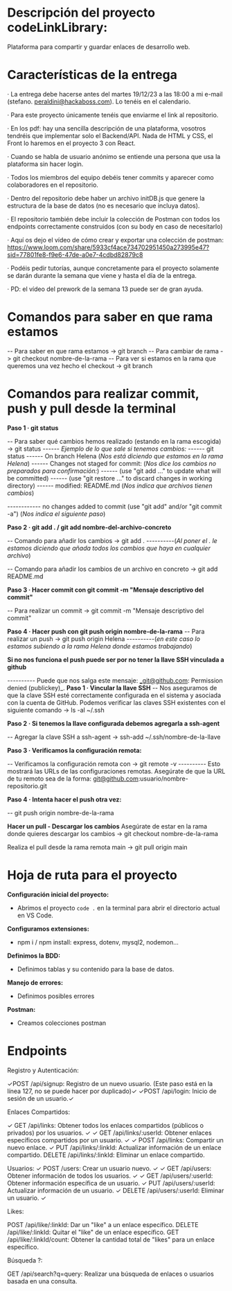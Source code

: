 # Descripción del proyecto codeLinkLibrary:

Plataforma para compartir y guardar enlaces de desarrollo web.

# Características de la entrega

· La entrega debe hacerse antes del martes 19/12/23 a las 18:00 a mi e-mail (stefano. peraldini@hackaboss.com). Lo tenéis en el calendario.

· Para este proyecto únicamente tenéis que enviarme el link al repositorio.

· En los pdf:
hay una sencilla descripción de una plataforma, vosotros tendréis que implementar solo el Backend/API. Nada de HTML y CSS, el Front lo haremos en el proyecto 3 con React.

· Cuando se habla de usuario anónimo se entiende una persona que usa la plataforma sin hacer login.

· Todos los miembros del equipo debéis tener commits y aparecer como colaboradores en el repositorio.

· Dentro del repositorio debe haber un archivo initDB.js que genere la estructura de la base de datos (no es necesario que incluya datos).

· El repositorio también debe incluir la colección de Postman con todos los endpoints correctamente construidos (con su body en caso de necesitarlo)

· Aquí os dejo el vídeo de cómo crear y exportar una colección de postman:
https://www.loom.com/share/5933cf4ace734702951450a273995e47?sid=77801fe8-f9e6-47de-a0e7-4cdbd82879c8

· Podéis pedir tutorías, aunque concretamente para el proyecto solamente se darán durante la semana que viene y hasta el día de la entrega.

· PD: el vídeo del prework de la semana 13 puede ser de gran ayuda.

# Comandos para saber en que rama estamos

-- Para saber en que rama estamos -> git branch
-- Para cambiar de rama -> git checkout nombre-de-la-rama
-- Para ver si estamos en la rama que queremos una vez hecho el checkout -> git branch

# Comandos para realizar commit, push y pull desde la terminal

**Paso 1 · git status**

-- Para saber qué cambios hemos realizado (estando en la rama escogida) -> git status
------ _Ejemplo de lo que sale si tenemos cambios:_
------ git status
------ On branch Helena (_Nos está diciendo que estamos en la rama Helena_)
------ Changes not staged for commit: (_Nos dice los cambios no preparados para confirmación:_)
------ (use "git add <file>..." to update what will be committed)
------ (use "git restore <file>..." to discard changes in working directory)
------ modified: README.md (_Nos indica que archivos tienen cambios_)

------------ no changes added to commit (use "git add" and/or "git commit -a") (_Nos indica el siguiente paso_)

**Paso 2 · git add . / git add nombre-del-archivo-concreto**

-- Comando para añadir los cambios -> git add .
----------(_Al poner el . le estamos diciendo que añada todos los cambios que haya en cualquier archivo_)

-- Comando para añadir los cambios de un archivo en concreto -> git add README.md

**Paso 3 · Hacer commit con git commit -m "Mensaje descriptivo del commit"**

-- Para realizar un commit -> git commit -m "Mensaje descriptivo del commit"

**Paso 4 · Hacer push con git push origin nombre-de-la-rama**
-- Para realizar un push -> git push origin Helena
----------(_en este caso lo estamos subiendo a la rama Helena donde estamos trabajando_)

**Si no nos funciona el push puede ser por no tener la llave SSH vinculada a github**

---------- Puede que nos salga este mensaje: _git@github.com: Permission denied (publickey)\_.
**Paso 1 · Vincular la llave SSH**
-- Nos aseguramos de que la clave SSH esté correctamente configurada en el sistema y asociada con la cuenta de GitHub. Podemos verificar las claves SSH existentes con el siguiente comando -> ls -al ~/.ssh

**Paso 2 · Si tenemos la llave configurada debemos agregarla a ssh-agent**

-- Agregar la clave SSH a ssh-agent -> ssh-add ~/.ssh/nombre-de-la-llave

**Paso 3 · Verificamos la configuración remota:**

-- Verificamos la configuración remota con -> git remote -v
---------- Esto mostrará las URLs de las configuraciones remotas. Asegúrate de que la URL de tu remoto sea de la forma: git@github.com:usuario/nombre-repositorio.git

**Paso 4 · Intenta hacer el push otra vez:**

-- git push origin nombre-de-la-rama

**Hacer un pull - Descargar los cambios**
Asegúrate de estar en la rama donde quieres descargar los cambios -> git checkout nombre-de-la-rama

Realiza el pull desde la rama remota main -> git pull origin main

# Hoja de ruta para el proyecto

**Configuración inicial del proyecto:**

- Abrimos el proyecto `code .` en la terminal para abrir el directorio actual en VS Code.

**Configuramos extensiones:**

- npm i / npm install: express, dotenv, mysql2, nodemon...

**Definimos la BDD:**

- Definimos tablas y su contenido para la base de datos.

**Manejo de errores:**

- Definimos posibles errores

**Postman:**

- Creamos colecciones postman

# Endpoints

Registro y Autenticación:

✓POST /api/signup: Registro de un nuevo usuario. (Este paso está en la línea 127, no se puede hacer por duplicado)✓
✓POST /api/login: Inicio de sesión de un usuario.✓

Enlaces Compartidos:

✓ GET /api/links: Obtener todos los enlaces compartidos (públicos o privados) por los usuarios. ✓
✓ GET /api/links/:userId: Obtener enlaces específicos compartidos por un usuario. ✓
✓ POST /api/links: Compartir un nuevo enlace. ✓ 
PUT /api/links/:linkId: Actualizar información de un enlace compartido.
DELETE /api/links/:linkId: Eliminar un enlace compartido.

Usuarios:
✓ POST /users: Crear un usuario nuevo. ✓
✓ GET /api/users: Obtener información de todos los usuarios. ✓
✓ GET /api/users/:userId: Obtener información específica de un usuario. ✓
PUT /api/users/:userId: Actualizar información de un usuario.
✓ DELETE /api/users/:userId: Eliminar un usuario. ✓

Likes:

POST /api/like/:linkId: Dar un "like" a un enlace específico.
DELETE /api/like/:linkId: Quitar el "like" de un enlace específico.
GET /api/like/:linkId/count: Obtener la cantidad total de "likes" para un enlace específico.

Búsqueda ?:

GET /api/search?q=query: Realizar una búsqueda de enlaces o usuarios basada en una consulta.

